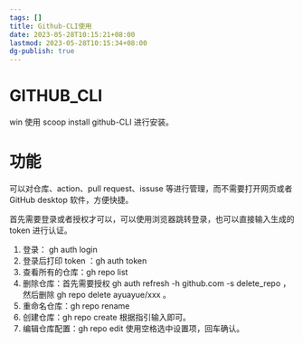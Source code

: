 ```yaml
---
tags: []
title: Github-CLI使用
date: 2023-05-28T10:15:21+08:00
lastmod: 2023-05-28T10:15:34+08:00
dg-publish: true
---
```


# GITHUB_CLI

win 使用 scoop install github-CLI 进行安装。

# 功能

可以对仓库、action、pull request、issuse 等进行管理，而不需要打开网页或者 GitHub desktop 软件，方便快捷。

首先需要登录或者授权才可以，可以使用浏览器跳转登录，也可以直接输入生成的 token 进行认证。

1. 登录： gh auth login 
2. 登录后打印 token ：gh auth token
3. 查看所有的仓库：gh repo list
4. 删除仓库：首先需要授权 gh auth refresh -h github.com -s delete_repo ，然后删除 gh repo delete ayuayue/xxx 。
5. 重命名仓库：gh repo rename 
6. 创建仓库：gh repo create 根据指引输入即可。
7. 编辑仓库配置：gh repo edit 使用空格选中设置项，回车确认。